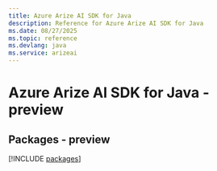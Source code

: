 ```yaml
---
title: Azure Arize AI SDK for Java
description: Reference for Azure Arize AI SDK for Java
ms.date: 08/27/2025
ms.topic: reference
ms.devlang: java
ms.service: arizeai
---
```

# Azure Arize AI SDK for Java - preview
## Packages - preview
[!INCLUDE [packages](arize-ai-index.md)]